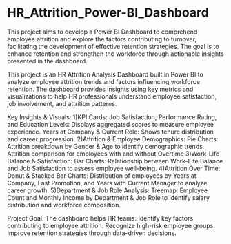 # HR_Attrition_Power-BI_Dashboard
This project aims to develop a Power BI Dashboard to comprehend employee attrition and explore the factors contributing to turnover, facilitating the development of effective retention strategies. The goal is to enhance retention and strengthen the workforce through actionable insights presented in the dashboard.

This project is an HR Attrition Analysis Dashboard built in Power BI to analyze employee attrition trends and factors influencing workforce retention. The dashboard provides insights using key metrics and visualizations to help HR professionals understand employee satisfaction, job involvement, and attrition patterns.

Key Insights & Visuals:
1)KPI Cards: Job Satisfaction, Performance Rating, and Education Levels: Displays aggregated scores to measure employee experience. Years at Company & Current Role: Shows tenure distribution and career progression. 2)Attrition & Employee Demographics: Pie Charts: Attrition breakdown by Gender & Age to identify demographic trends. Attrition comparison for employees with and without Overtime 3)Work-Life Balance & Satisfaction: Bar Charts: Relationship between Work-Life Balance and Job Satisfaction to assess employee well-being. 4)Attrition Over Time: Donut & Stacked Bar Charts: Distribution of employees by Years at Company, Last Promotion, and Years with Current Manager to analyze career growth. 5)Department & Job Role Analysis: Treemap: Employee Count and Monthly Income by Department & Job Role to identify salary distribution and workforce composition.

Project Goal:
The dashboard helps HR teams: Identify key factors contributing to employee attrition. Recognize high-risk employee groups. Improve retention strategies through data-driven decisions.
